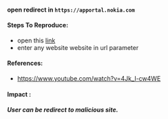 #### open redirect in `https://apportal.nokia.com`

#### Steps To Reproduce:
* open this <a href='https://apportal.nokia.com/APPortalExt/RedirectMessage.aspx?url=https://knassar702.github.io/'>link</a>
* enter any website website in url parameter

#### References:
* https://www.youtube.com/watch?v=4Jk_I-cw4WE

#### Impact :
##### User can be redirect to malicious site.

